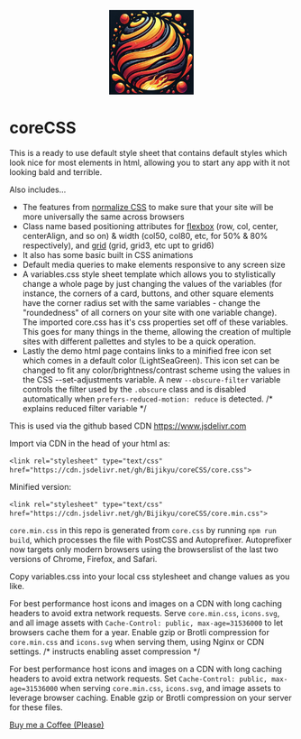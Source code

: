 <p align="center" >
  <img height='150' width='150' src="core.png?raw=true" />
</p>

# coreCSS

This is a ready to use default style sheet that contains default styles which look nice for most elements in html, allowing you to start any app with it not looking bald and terrible. 

Also includes...
* The features from [normalize CSS](https://github.com/necolas/normalize.css/) to make sure that your site will be more universally the same across browsers
* Class name based positioning attributes for [flexbox](https://css-tricks.com/snippets/css/a-guide-to-flexbox/) (row, col, center, centerAlign, and so on) & width (col50, col80, etc, for 50% & 80% respectively), and [grid](https://css-tricks.com/snippets/css/complete-guide-grid/) (grid, grid3, etc upt to grid6)
* It also has some basic built in CSS animations
* Default media queries to make elements responsive to any screen size
* A variables.css style sheet template which allows you to stylistically change a whole page by just changing the values of the variables (for instance, the corners of a card, 
buttons, and other square elements have the corner radius set with the same variables - change the "roundedness" of all corners on your site with one variable change).
The imported core.css has it's css properties set off of these variables. This goes for many things in the theme, allowing 
the creation of multiple sites with different pallettes and styles to be a quick operation.
* Lastly the demo html page contains links to a minified free icon set which comes in a default color (LightSeaGreen). This icon set 
can be changed to fit any color/brightness/contrast scheme using the values in the CSS --set-adjustments variable.
A new `--obscure-filter` variable controls the filter used by the `.obscure` class and is disabled automatically when `prefers-reduced-motion: reduce` is detected. /* explains reduced filter variable */

This is used via the github based CDN https://www.jsdelivr.com

Import via CDN in the head of your html as:
```
<link rel="stylesheet" type="text/css" href="https://cdn.jsdelivr.net/gh/Bijikyu/coreCSS/core.css">
```

Minified version:
```
<link rel="stylesheet" type="text/css" href="https://cdn.jsdelivr.net/gh/Bijikyu/coreCSS/core.min.css">
```
`core.min.css` in this repo is generated from `core.css` by running `npm run build`, which processes the file with PostCSS and Autoprefixer.
Autoprefixer now targets only modern browsers using the browserslist of the last two versions of Chrome, Firefox, and Safari.

Copy variables.css into your local css stylesheet and change values as you like.


For best performance host icons and images on a CDN with long caching headers to avoid extra network requests.
Serve `core.min.css`, `icons.svg`, and all image assets with `Cache-Control: public, max-age=31536000` to let browsers cache them for a year.
Enable gzip or Brotli compression for `core.min.css` and `icons.svg` when serving them, using Nginx or CDN settings. /* instructs enabling asset compression */

For best performance host icons and images on a CDN with long caching headers to avoid extra network requests. Set `Cache-Control: public, max-age=31536000` when serving `core.min.css`, `icons.svg`, and image assets to leverage browser caching.
Enable gzip or Brotli compression on your server for these files.


<a href="https://www.buymeacoffee.com/bijikyu" target="_blank" rel="noopener noreferrer">Buy me a Coffee (Please)</a>
